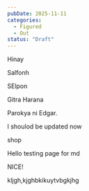 ```yaml
---
pubDate: 2025-11-11
categories:
  - Figured
  - Out
status: "Draft"
---
```


Hinay

Salfonh

SElpon

Gitra Harana

Parokya ni Edgar.

I shoulod be updated now

shop

Hello testing page for md


NICE!


kljgh,kjghbkikuytvbgkjhg
